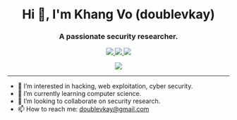 <h1 align="center">Hi 👋, I'm Khang Vo (doublevkay)</h1>
<h3 align="center">A passionate security researcher.</h3>

<p align="center">
  <a href="https://twitter.com/doublevkay">
    <img src="https://img.shields.io/twitter/follow/doublevkay?style=for-the-badge&label=%40doublevkay&logo=twitter&logoColor=00AEFF&labelColor=black&color=7fff00">  </a>
  <a href="https://www.linkedin.com/in/ai-ho-0525a710b/">
    <img src="https://img.shields.io/badge/-Khang%20Vo-green?style=for-the-badge&logo=Linkedin&logoColor=00AEFF&labelColor=black&color=black">
  </a>
  
  <!-- <a href="https://doublevkay.github.io/">
    <img src="https://img.shields.io/badge/doublevkay.github.io-0078D4?style=for-the-badge&logo=Google-Chrome&logoColor=00AEFF&labelColor=black&color=black">
  </a> -->
  
  <a href="mailto:doublevkay@gmail.com">
    <img src="https://img.shields.io/badge/doublevkay@gmail.com-0078D4?style=for-the-badge&logo=Microsoft-Outlook&logoColor=00AEFF&labelColor=black&color=black">
  </a>

</p>

<p align="center">
<a href="https://github.com/vovikhangcdv">
  <img align="center" src="https://github-readme-stats.vercel.app/api?username=vovikhangcdv&count_private=true&show_icons=true&theme=chartreuse-dark" />
</a>
</p>

<hr />


- 👀 I’m interested in hacking, web exploitation, cyber security.
- 🌱 I’m currently learning computer science.
- 💞️ I’m looking to collaborate on security research.
- 📫 How to reach me: doublevkay@gmail.com

